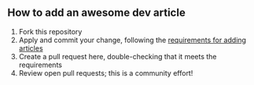 ## How to add an awesome dev article

1. Fork this repository
2. Apply and commit your change, following the [requirements for adding articles](pull_request_template.md)
3. Create a pull request here, double-checking that it meets the requirements
4. Review open pull requests; this is a community effort!
